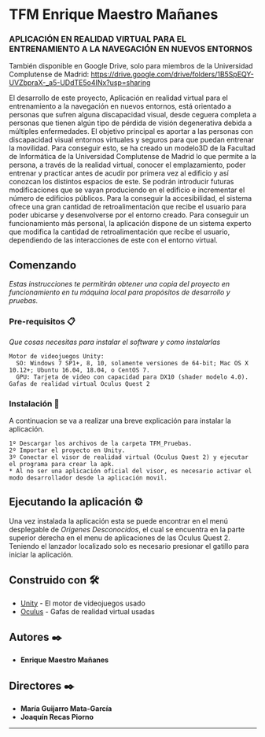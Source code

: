 # TFM Enrique Maestro Mañanes
### APLICACIÓN EN REALIDAD VIRTUAL PARA EL  ENTRENAMIENTO A LA NAVEGACIÓN EN NUEVOS  ENTORNOS

También disponible en Google Drive, solo para miembros de la Universidad Complutense de Madrid: https://drive.google.com/drive/folders/1B5SpEQY-UVZbpraX-_a5-UDdTE5o4INx?usp=sharing

El desarrollo de este proyecto, Aplicación en realidad virtual para el entrenamiento a la navegación en nuevos entornos, está orientado a personas que sufren alguna discapacidad visual, desde ceguera completa a personas que tienen algún tipo de pérdida de visión degenerativa debida a múltiples enfermedades.
El objetivo principal es aportar a las personas con discapacidad visual entornos virtuales y seguros para que puedan entrenar la movilidad. Para conseguir esto, se ha creado un modelo3D de la Facultad de Informática de la Universidad Complutense de Madrid lo que permite a la persona, a través de la realidad virtual, conocer el emplazamiento, poder entrenar y practicar antes de acudir por primera vez al edificio y así conozcan los distintos espacios de este. Se 
podrán introducir futuras modificaciones que se vayan produciendo en el edificio e incrementar el número de edificios públicos. 
Para la conseguir la accesibilidad, el sistema ofrece una gran cantidad de retroalimentación que recibe el usuario para poder ubicarse y desenvolverse por el entorno creado. Para conseguir un funcionamiento más personal, la aplicación dispone de un sistema experto que modifica la cantidad de retroalimentación que recibe el usuario, dependiendo de las interacciones de este con el entorno virtual.

## Comenzando

_Estas instrucciones te permitirán obtener una copia del proyecto en funcionamiento en tu máquina local para propósitos de desarrollo y pruebas._

### Pre-requisitos 📋

_Que cosas necesitas para instalar el software y como instalarlas_

```
Motor de videojuegos Unity:
  SO: Windows 7 SP1+, 8, 10, solamente versiones de 64-bit; Mac OS X 10.12+; Ubuntu 16.04, 18.04, o CentOS 7.
  GPU: Tarjeta de video con capacidad para DX10 (shader modelo 4.0).
Gafas de realidad virtual Oculus Quest 2
```

### Instalación 🔧

A continuacion se va a realizar una breve explicación para instalar la aplicación.

```
1º Descargar los archivos de la carpeta TFM_Pruebas.
2º Importar el proyecto en Unity.
3º Conectar el visor de realidad virtual (Oculus Quest 2) y ejecutar el programa para crear la apk.
* Al no ser una aplicación oficial del visor, es necesario activar el modo desarrollador desde la aplicación movil.
```

## Ejecutando la aplicación ⚙️

Una vez instalada la aplicación esta se puede encontrar en el menú desplegable de _Origenes Desconocidos_, el cual se encuentra en la parte superior derecha en el menu de aplicaciones de las Oculus Quest 2. Teniendo el lanzador localizado solo es necesario presionar el gatillo para iniciar la aplicación.

## Construido con 🛠️

* [Unity](https://docs.unity3d.com/Manual/index.html) - El motor de videojuegos usado
* [Oculus](https://developer.oculus.com/documentation/unity/) - Gafas de realidad virtual usadas

## Autores ✒️

* **Enrique Maestro Mañanes**

## Directores ✒️

* **María Guijarro Mata-García**
* **Joaquín Recas Piorno** 

---
